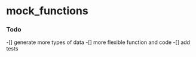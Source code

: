 # mock_functions
### Todo 
-[] generate more types of data
-[] more flexible function and code 
-[] add tests  
